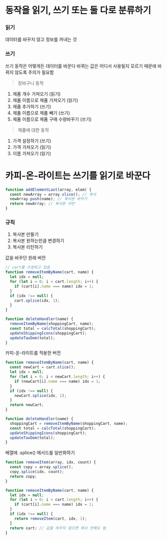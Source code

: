 # 동작을 읽기, 쓰기 또는 둘 다로 분류하기

### 읽기

데이터를 바꾸지 않고 정보를 꺼내는 것

### 쓰기

쓰기 동작은 어떻게든 데이터를 바꾼다
바뀌는 값은 어디서 사용될지 모르기 때문에 바뀌지 않도록 주의가 필요함

> 장바구니 동작

1. 제품 개수 가져오기 (읽기)
2. 제품 이름으로 제품 가져오기 (읽기)
3. 제품 추가하기 (쓰기)
4. 제품 이름으로 제품 빼기 (쓰기)
5. 제품 이름으로 제품 구매 수량바꾸기 (쓰기)

> 제품에 대한 동작

1. 가격 설정하기 (쓰기)
2. 가격 가져오기 (읽기)
3. 이름 가져오기 (읽기)

# 카피-온-라이트는 쓰기를 읽기로 바꾼다

```js
function addElementLast(array, elem) {
  const newArray = array.slice(); // 복사
  newArray.push(name); // 복사본 바꾸기
  return newArray; // 복사본 리턴
}
```

### 규칙

1. 복사본 만들기
2. 복사본 원하는만큼 변경하기
3. 복사본 리턴하기

값을 바꾸던 원래 버전

```js
// cart를 수정하고 있음
function removeItemByName(cart, name) {
  let idx = null;
  for (let i = 0; i < cart.length; i++) {
    if (cart[i].name === name) idx = 1;
  }
  if (idx !== null) {
    cart.splice(idx, 1);
  }
}

function deleteHandler(name) {
  removeItemByName(shoppingCart, name);
  const total = calcTotal(shoppingCart);
  updateShippingIcons(shoppingCart);
  updateTaxDom(total);
}
```

카피-온-라이트를 적용한 버전

```js
function removeItemByName(cart, name) {
  const newCart = cart.slice();
  let idx = null;
  for (let i = 0; i < newCart.length; i++) {
    if (newCart[i].name === name) idx = 1;
  }
  if (idx !== null) {
    newCart.splice(idx, 1);
  }
  return newCart;
}

function deleteHandler(name) {
  shoppingCart = removeItemByName(shoppingCart, name);
  const total = calcTotal(shoppingCart);
  updateShippingIcons(shoppingCart);
  updateTaxDom(total);
}
```

배열에 .splice() 메서드를 일반화하기

```js
function removeItem(array, idx, count) {
  const copy = array.splice();
  copy.splice(idx, count);
  return copy;
}

function removeItemByName(cart, name) {
  let idx = null;
  for (let i = 0; i < cart.length; i++) {
    if (cart[i].name === name) idx = 1;
  }
  if (idx !== null) {
    return removeItem(cart, idx, 1);
  }
  return cart; // 값을 바꾸지 않으면 복사 안해도 됨
}
```
